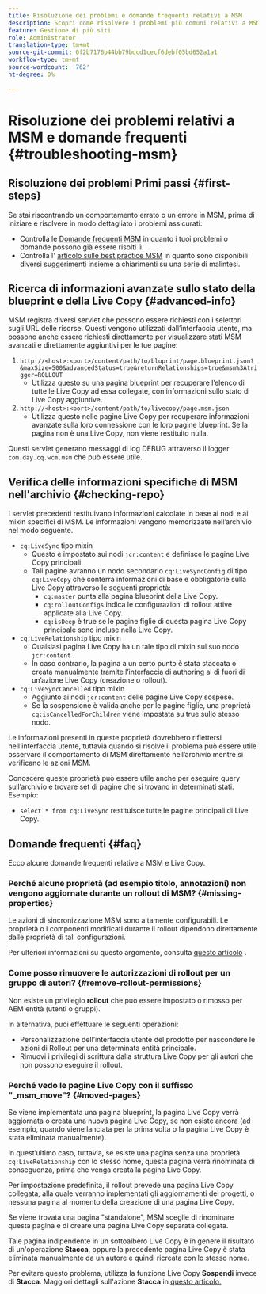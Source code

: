```yaml
---
title: Risoluzione dei problemi e domande frequenti relativi a MSM
description: Scopri come risolvere i problemi più comuni relativi a MSM e ottieni le risposte alle domande più comuni relative a MSM.
feature: Gestione di più siti
role: Administrator
translation-type: tm+mt
source-git-commit: 0f2b7176b44bb79bdcd1cecf6debf05bd652a1a1
workflow-type: tm+mt
source-wordcount: '762'
ht-degree: 0%

---
```



# Risoluzione dei problemi relativi a MSM e domande frequenti {#troubleshooting-msm}

## Risoluzione dei problemi Primi passi {#first-steps}

Se stai riscontrando un comportamento errato o un errore in MSM, prima di iniziare e risolvere in modo dettagliato i problemi assicurati:

* Controlla le [Domande frequenti MSM](#faq) in quanto i tuoi problemi o domande possono già essere risolti lì.
* Controlla l&#39; [articolo sulle best practice MSM](best-practices.md) in quanto sono disponibili diversi suggerimenti insieme a chiarimenti su una serie di malintesi.

## Ricerca di informazioni avanzate sullo stato della blueprint e della Live Copy {#advanced-info}

MSM registra diversi servlet che possono essere richiesti con i selettori sugli URL delle risorse. Questi vengono utilizzati dall’interfaccia utente, ma possono anche essere richiesti direttamente per visualizzare stati MSM avanzati e direttamente aggiuntivi per le tue pagine:

1. `http://<host>:<port>/content/path/to/bluprint/page.blueprint.json?&maxSize=500&advancedStatus=true&returnRelationships=true&msm%3Atrigger=ROLLOUT`
   * Utilizza questo su una pagina blueprint per recuperare l’elenco di tutte le Live Copy ad essa collegate, con informazioni sullo stato di Live Copy aggiuntive.
1. `http://<host>:<port>/content/path/to/livecopy/page.msm.json`
   * Utilizza questo nelle pagine Live Copy per recuperare informazioni avanzate sulla loro connessione con le loro pagine blueprint. Se la pagina non è una Live Copy, non viene restituito nulla.

Questi servlet generano messaggi di log DEBUG attraverso il logger `com.day.cq.wcm.msm` che può essere utile.

## Verifica delle informazioni specifiche di MSM nell&#39;archivio {#checking-repo}

I servlet precedenti restituivano informazioni calcolate in base ai nodi e ai mixin specifici di MSM. Le informazioni vengono memorizzate nell’archivio nel modo seguente.

* `cq:LiveSync` tipo mixin
   * Questo è impostato sui nodi `jcr:content` e definisce le pagine Live Copy principali.
   * Tali pagine avranno un nodo secondario `cq:LiveSyncConfig` di tipo `cq:LiveCopy` che conterrà informazioni di base e obbligatorie sulla Live Copy attraverso le seguenti proprietà:
      * `cq:master` punta alla pagina blueprint della Live Copy.
      * `cq:rolloutConfigs` indica le configurazioni di rollout attive applicate alla Live Copy.
      * `cq:isDeep` è true se le pagine figlie di questa pagina Live Copy principale sono incluse nella Live Copy.
* `cq:LiveRelationship` tipo mixin
   * Qualsiasi pagina Live Copy ha un tale tipo di mixin sul suo nodo `jcr:content` .
   * In caso contrario, la pagina a un certo punto è stata staccata o creata manualmente tramite l’interfaccia di authoring al di fuori di un’azione Live Copy (creazione o rollout).
* `cq:LiveSyncCancelled` tipo mixin
   * Aggiunto ai nodi `jcr:content` delle pagine Live Copy sospese.
   * Se la sospensione è valida anche per le pagine figlie, una proprietà `cq:isCancelledForChildren` viene impostata su true sullo stesso nodo.

Le informazioni presenti in queste proprietà dovrebbero riflettersi nell’interfaccia utente, tuttavia quando si risolve il problema può essere utile osservare il comportamento di MSM direttamente nell’archivio mentre si verificano le azioni MSM.

Conoscere queste proprietà può essere utile anche per eseguire query sull’archivio e trovare set di pagine che si trovano in determinati stati. Esempio:

* `select * from cq:LiveSync` restituisce tutte le pagine principali di Live Copy.

## Domande frequenti {#faq}

Ecco alcune domande frequenti relative a MSM e Live Copy.

### Perché alcune proprietà (ad esempio titolo, annotazioni) non vengono aggiornate durante un rollout di MSM? {#missing-properties}

Le azioni di sincronizzazione MSM sono altamente configurabili. Le proprietà o i componenti modificati durante il rollout dipendono direttamente dalle proprietà di tali configurazioni.

Per ulteriori informazioni su questo argomento, consulta [questo articolo](best-practices.md) .

### Come posso rimuovere le autorizzazioni di rollout per un gruppo di autori? {#remove-rollout-permissions}

Non esiste un privilegio **rollout** che può essere impostato o rimosso per AEM entità (utenti o gruppi).

In alternativa, puoi effettuare le seguenti operazioni:

* Personalizzazione dell’interfaccia utente del prodotto per nascondere le azioni di Rollout per una determinata entità principale.
* Rimuovi i privilegi di scrittura dalla struttura Live Copy per gli autori che non possono eseguire il rollout.

### Perché vedo le pagine Live Copy con il suffisso &quot;_msm_move&quot;? {#moved-pages}

Se viene implementata una pagina blueprint, la pagina Live Copy verrà aggiornata o creata una nuova pagina Live Copy, se non esiste ancora (ad esempio, quando viene lanciata per la prima volta o la pagina Live Copy è stata eliminata manualmente).

In quest’ultimo caso, tuttavia, se esiste una pagina senza una proprietà `cq:LiveRelationship` con lo stesso nome, questa pagina verrà rinominata di conseguenza, prima che venga creata la pagina Live Copy.

Per impostazione predefinita, il rollout prevede una pagina Live Copy collegata, alla quale verranno implementati gli aggiornamenti dei progetti, o nessuna pagina al momento della creazione di una pagina Live Copy.

Se viene trovata una pagina &quot;standalone&quot;, MSM sceglie di rinominare questa pagina e di creare una pagina Live Copy separata collegata.

Tale pagina indipendente in un sottoalbero Live Copy è in genere il risultato di un&#39;operazione **Stacca**, oppure la precedente pagina Live Copy è stata eliminata manualmente da un autore e quindi ricreata con lo stesso nome.

Per evitare questo problema, utilizza la funzione Live Copy **Sospendi** invece di **Stacca**. Maggiori dettagli sull&#39;azione **Stacca** in [questo articolo.](creating-live-copies.md)
